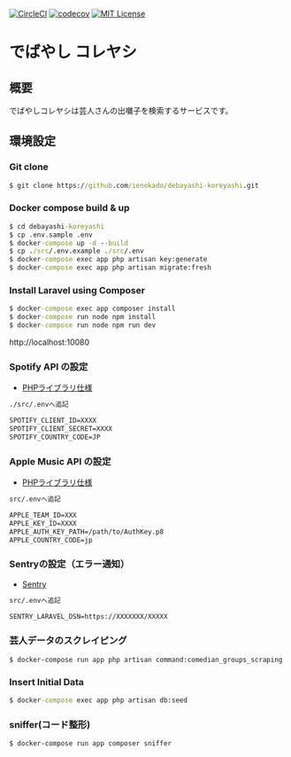 [![CircleCI](https://circleci.com/gh/ienokado/debayashi-koreyashi.svg?style=svg)](https://circleci.com/gh/ienokado/debayashi-koreyashi)
[![codecov](https://codecov.io/gh/ienokado/debayashi-koreyashi/branch/develop/graph/badge.svg)](https://codecov.io/gh/ienokado/debayashi-koreyashi)
[![MIT License](http://img.shields.io/badge/license-MIT-blue.svg?style=flat)](LICENSE)

# でばやし コレヤシ

## 概要
でばやしコレヤシは芸人さんの出囃子を検索するサービスです。

## 環境設定
### Git clone
```cmd
$ git clone https://github.com/ienokado/debayashi-koreyashi.git 
```
### Docker compose build & up
```cmd
$ cd debayashi-koreyashi
$ cp .env.sample .env
$ docker-compose up -d --build
$ cp ./src/.env.example ./src/.env
$ docker-compose exec app php artisan key:generate
$ docker-compose exec app php artisan migrate:fresh
```
### Install Laravel using Composer
```cmd
$ docker-compose exec app composer install
$ docker-compose run node npm install
$ docker-compose run node npm run dev
```

http://localhost:10080

### Spotify API の設定
- [PHPライブラリ仕様](https://github.com/jwilsson/spotify-web-api-php)
```cmd
./src/.envへ追記

SPOTIFY_CLIENT_ID=XXXX
SPOTIFY_CLIENT_SECRET=XXXX
SPOTIFY_COUNTRY_CODE=JP
```

### Apple Music API の設定
- [PHPライブラリ仕様](https://github.com/PouleR/apple-music-api)
```cmd
src/.envへ追記

APPLE_TEAM_ID=XXX
APPLE_KEY_ID=XXXX
APPLE_AUTH_KEY_PATH=/path/to/AuthKey.p8
APPLE_COUNTRY_CODE=jp
```
### Sentryの設定（エラー通知）
- [Sentry](https://sentry.io)
```cmd
src/.envへ追記

SENTRY_LARAVEL_DSN=https://XXXXXXX/XXXXX
```

### 芸人データのスクレイピング
```
$ docker-compose run app php artisan command:comedian_groups_scraping
```

### Insert Initial Data
```cmd
$ docker-compose exec app php artisan db:seed
```

### sniffer(コード整形)
```
$ docker-compose run app composer sniffer
```
